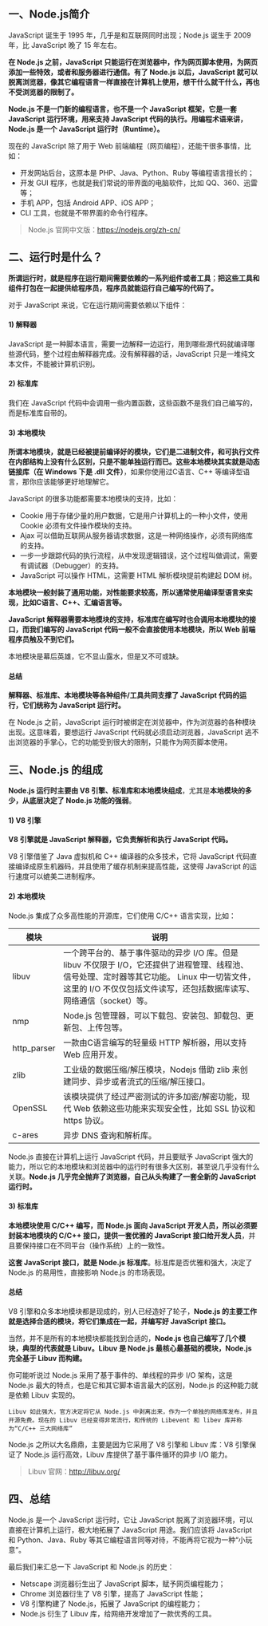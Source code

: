## 一、Node.js简介

JavaScript 诞生于 1995 年，几乎是和互联网同时出现；Node.js 诞生于 2009 年，比 JavaScript 晚了 15 年左右。

 **在 Node.js 之前，JavaScript 只能运行在浏览器中，作为网页脚本使用，为网页添加一些特效，或者和服务器进行通信。有了  Node.js 以后，JavaScript 就可以脱离浏览器，像其它编程语言一样直接在计算机上使用，想干什么就干什么，再也不受浏览器的限制了。**

 **Node.js 不是一门新的编程语言，也不是一个 JavaScript 框架，它是一套 JavaScript 运行环境，用来支持 JavaScript 代码的执行。用编程术语来讲，Node.js 是一个 JavaScript 运行时（Runtime）。**

现在的 JavaScript 除了用于 Web 前端编程（网页编程），还能干很多事情，比如：

- 开发网站后台，这原本是 PHP、Java、Python、Ruby 等编程语言擅长的；
- 开发 GUI 程序，也就是我们常说的带界面的电脑软件，比如 QQ、360、迅雷等；
- 手机 APP，包括 Android APP、iOS APP；
- CLI 工具，也就是不带界面的命令行程序。

> Node.js 官网中文版：https://nodejs.org/zh-cn/

## 二、运行时是什么？

**所谓运行时，就是程序在运行期间需要依赖的一系列组件或者工具**；**把这些工具和组件打包在一起提供给程序员，程序员就能运行自己编写的代码了。**

 对于 JavaScript 来说，它在运行期间需要依赖以下组件：

#### 1) 解释器

JavaScript 是一种脚本语言，需要一边解释一边运行，用到哪些源代码就编译哪些源代码，整个过程由解释器完成。没有解释器的话，JavaScript 只是一堆纯文本文件，不能被计算机识别。

#### 2) 标准库

我们在 JavaScript 代码中会调用一些内置函数，这些函数不是我们自己编写的，而是标准库自带的。

#### 3) 本地模块

**所谓本地模块，就是已经被提前编译好的模块，它们是二进制文件，和可执行文件在内部结构上没有什么区别，只是不能单独运行而已。**这些本地模块**其实就是动态链接库（在 Windows 下是 .dll 文件）**，如果你使用过C语言、C++ 等编译型语言，那你应该能够更好地理解它。

 JavaScript 的很多功能都需要本地模块的支持，比如：

- Cookie 用于存储少量的用户数据，它是用户计算机上的一种小文件，使用 Cookie 必须有文件操作模块的支持。
- Ajax 可以借助互联网从服务器请求数据，这是一种网络操作，必须有网络库的支持。
- 一步一步跟踪代码的执行流程，从中发现逻辑错误，这个过程叫做调试，需要有调试器（Debugger）的支持。
- JavaScript 可以操作 HTML，这需要 HTML 解析模块提前构建起 DOM 树。


 **本地模块一般封装了通用功能，对性能要求较高，所以通常使用编译型语言来实现，比如C语言、C++、汇编语言等。**

 **JavaScript 解释器需要本地模块的支持，标准库在编写时也会调用本地模块的接口，而我们编写的 JavaScript 代码一般不会直接使用本地模块，所以 Web 前端程序员触及不到它们。**

 本地模块是幕后英雄，它不显山露水，但是又不可或缺。

#### 总结

**解释器、标准库、本地模块等各种组件/工具共同支撑了 JavaScript 代码的运行，它们统称为 JavaScript 运行时。**

 在 Node.js 之前，JavaScript 运行时被绑定在浏览器中，作为浏览器的各种模块出现。这意味着，要想运行 JavaScript 代码就必须启动浏览器，JavaScript 逃不出浏览器的手掌心，它的功能受到很大的限制，只能作为网页脚本使用。

## 三、Node.js 的组成

**Node.js 运行时主要由 V8 引擎、标准库和本地模块组成**，尤其是**本地模块的多少，从底层决定了 Node.js 功能的强弱**。

#### 1) V8 引擎

**V8 引擎就是 JavaScript 解释器，它负责解析和执行 JavaScript 代码。**

 V8 引擎借鉴了 Java 虚拟机和 C++ 编译器的众多技术，它将 JavaScript 代码直接编译成原生机器码，并且使用了缓存机制来提高性能，这使得 JavaScript 的运行速度可以媲美二进制程序。

#### 2) 本地模块

Node.js 集成了众多高性能的开源库，它们使用 C/C++ 语言实现，比如：

| 模块        | 说明                                                         |
| ----------- | ------------------------------------------------------------ |
| libuv       | 一个跨平台的、基于事件驱动的异步 I/O 库。但是 libuv 不仅限于 I/O，它还提供了进程管理、线程池、信号处理、定时器等其它功能。    Linux 中一切皆文件，这里的 I/O 不仅仅包括文件读写，还包括数据库读写、网络通信（socket）等。 |
| nmp         | Node.js 包管理器，可以下载包、安装包、卸载包、更新包、上传包等。 |
| http_parser | 一款由C语言编写的轻量级 HTTP 解析器，用以支持 Web 应用开发。 |
| zlib        | 工业级的数据压缩/解压模块，Nodejs 借助 zlib 来创建同步、异步或者流式的压缩/解压接口。 |
| OpenSSL     | 该模块提供了经过严密测试的许多加密/解密功能，现代 Web 依赖这些功能来实现安全性，比如 SSL 协议和 https 协议。 |
| c-ares      | 异步 DNS 查询和解析库。                                      |

Node.js 直接在计算机上运行 JavaScript 代码，并且要赋予 JavaScript  强大的能力，所以它的本地模块和浏览器中的运行时有很多大区别，甚至说几乎没有什么关联。**Node.js  几乎完全抛弃了浏览器，自己从头构建了一套全新的 JavaScript 运行时。**

#### 3) 标准库

**本地模块使用 C/C++ 编写，而 Node.js 面向 JavaScript 开发人员，所以必须要封装本地模块的 C/C++ 接口，提供一套优雅的 JavaScript 接口给开发人员**，并且要保持接口在不同平台（操作系统）上的一致性。

 **这套 JavaScript 接口，就是 Node.js 标准库**。标准库是否优雅和强大，决定了 Node.js 的易用性，直接影响 Node.js 的市场表现。

#### 总结

V8 引擎和众多本地模块都是现成的，别人已经造好了轮子，**Node.js 的主要工作就是选择合适的模块，将它们集成在一起，并编写好 JavaScript 接口。**

 当然，并不是所有的本地模块都能找到合适的，**Node.js 也自己编写了几个模块，典型的代表就是 Libuv。Libuv 是 Node.js 最核心最基础的模块，Node.js 完全基于 Libuv 而构建。**

 你可能听说过 Node.js 采用了基于事件的、单线程的异步 I/O 架构，这是 Node.js 最大的特点，也是它和其它脚本语言最大的区别，Node.js 的这种能力就是依赖 Libuv 实现的。

```
Libuv 如此强大，官方决定将它从 Node.js 中剥离出来，作为一个单独的网络库发布，并且开源免费。现在的 Libuv 已经变得非常流行，和传统的 Libevent 和 libev 库并称为“C/C++ 三大网络库”
```

Node.js 之所以大名鼎鼎，主要是因为它采用了 V8 引擎和 Libuv 库：V8 引擎保证了 Node.js 运行高效，Libuv 库提供了基于事件循环的异步 I/O 能力。

> Libuv 官网：http://libuv.org/

## 四、总结

Node.js 是一个 JavaScript 运行时，它让 JavaScript 脱离了浏览器环境，可以直接在计算机上运行，极大地拓展了  JavaScript 用途。我们应该将 JavaScript 和 Python、Java、Ruby  等其它编程语言同等对待，不能再将它视为一种“小玩意”。

 最后我们来汇总一下 JavaScript 和 Node.js 的历史：

- Netscape 浏览器衍生出了 JavaScript 脚本，赋予网页编程能力；
- Chrome 浏览器衍生了 V8 引擎，提高了 JavaScript 性能；
- V8 引擎构建了 Node.js，拓展了 JavaScript 的编程能力；
- Node.js 衍生了 Libuv 库，给网络开发增加了一款优秀的工具。